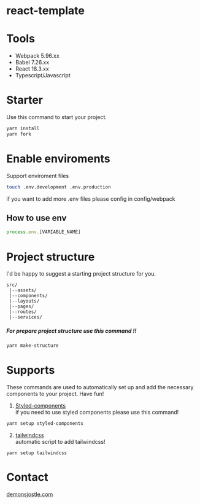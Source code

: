 # react-template

# Tools
- Webpack 5.96.xx
- Babel 7.26.xx
- React 18.3.xx
- Typescript/Javascript

# Starter
Use this command to start your project.
```bash
yarn install
yarn fork
```

# Enable enviroments
Support enviroment files
```bash
touch .env.development .env.production
```
if you want to add more .env files please config in config/webpack 

## How to use env 
```Typescript
process.env.[VARIABLE_NAME]
```

# Project structure
I'd be happy to suggest a starting project structure for you.
``` 
src/
 |--assets/
 |--components/
 |--layouts/
 |--pages/
 |--routes/
 |--services/
```

##### For prepare project structure use this command !!
```bash
yarn make-structure
```

# Supports 
These commands are used to automatically set up and add the necessary components to your project. Have fun!
1. [Styled-components](https://styled-components.com/)\
if you need to use styled components please use this command!
```bash
yarn setup styled-components 
```
2. [tailwindcss](https://tailwindcss.com/)\
automatic script to add tailwindcss!
```
yarn setup tailwindcss
```

# Contact 
<a href="https://demonsjostle.com" target="_blank" rel="noopener noreferrer">demonsjostle.com</a>
